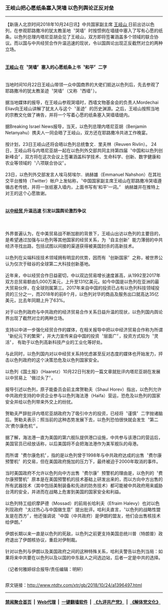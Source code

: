 ### 王岐山把心愿纸条塞入哭墙 以色列舆论正反对垒
------------------------

<div class="wysiwyg">
 【新唐人北京时间2018年10月24日讯】中共国家副主席
 <a href="http://www.ntdtv.com/xtr/gb/articlelistbytag_王岐山.html" target="_blank">
  王岐山
 </a>
 日前出访以色列，在参观耶路撒冷的犹太教圣地〝哭墙〞时按惯例在墙缝中塞入了写有心愿的纸条。以色列总理内塔尼亚胡会见了王岐山，双方即将签署涵盖多个领域的联合协议。而以国与中共经贸合作升温迅速的现状，令以国舆论出现正反截然对立的两种立场。
 <br/>
 <br/>
 <h4>
  <a href="http://www.ntdtv.com/xtr/gb/articlelistbytag_王岐山.html" target="_blank">
   王岐山
  </a>
  在〝哭墙〞塞入的心愿纸条上书〝和平〞二字
 </h4>
 <br/>
 当地时间10月22日王岐山带领一众中国商界的大佬们抵达以色列后，先去参观了耶路撒冷的犹太教圣迹〝哭墙〞（又称〝西墙〞）。
 <br/>
 <br/>
 据当地媒体的报导，在王岐山参观哭墙时，西墙文物基金会的负责人Mordechai Eliav向王岐山讲解了犹太人与这个〝圣迹〞的历史渊源。之后，王岐山按照当地的宗教文化做了祷告，并将一个写着心愿的纸条塞入哭墙墙缝内。
 <br/>
 <br/>
 据Breaking Israel News报导，当天，以色列总理内塔尼亚胡（Benjamin Netanyahu）携夫人一同会晤了王岐山，双方还在耶路撒冷共进工作晚宴。
 <br/>
 <br/>
 按计划，23日王岐山还将会晤以色列总统鲁文．里夫林（Reuven Rivlin）。 24日，王岐山将与内塔尼亚胡一起在以色列外交部共同主持第四届〝中国和以色列创新峰会〞，双方将在这次会议上签署涵盖科学技术、生命科学、创新、数字健康和农业等领域的〝八项联合协议〞。
 <br/>
 <br/>
 23日，以色列外交部发言人埃马努埃尔．纳赫雄（Emmanuel Nahshon）在其社交平台推特（Twitter）帐户上发帖称，〝中国国家副主席王岐山在耶路撒冷哭墙遵循古老传统，并将一张纸塞入墙内，上面书写有‘和平’一词。〞 纳赫雄并在推特上对王的这个心愿致谢。
 <br/>
 <br/>
 <h4>
  <a href="http://www.ntdtv.com/xtr/gb/articlelistbytag_以中经贸.html" target="_blank">
   以中经贸
  </a>
  升温迅速 引发以国舆论激烈争议
 </h4>
 <br/>
 <br/>
 外界普遍认为，在中美贸易战不断加剧的背景下，王岐山出访以色列的主要目的，是希望通过加强与以色列等其他国家的经贸关系，为〝自主创新〞能力薄弱的中共经济寻找出路，包括试图以间接的渠道获得被美国封杀的高新技术。
 <br/>
 <br/>
 以色列在尖端科技技术领域拥有明显的优势，因而有〝创新国家〞之称，被世界公认为仅次于硅谷的全球第二大科技创新基地。
 <br/>
 <br/>
 近年来，中以经贸合作日益密切，中以双边贸易增长速度甚高，从1992至2017年双方总贸易额由5,000万美元，上升至131亿美元。如今中国是以色列在亚洲的最大贸易伙伴，在全球则属第三。2017年来自中国的投资已占有以色列科技领域投资的三分之一，而2018年的前8个月，以色列对华的商品及服务出口就高达35亿美元，比去年同期上升了63%。
 <br/>
 <br/>
 对于以色列政府与中共政府的经济贸易合作关系日益升温的现状，以色列国内舆论界出现了截然对立的两种立场。
 <br/>
 <br/>
 支持以中进一步强化经贸合作的媒体，在相关报导中把以中经济贸易合作称为所谓〝新纪元下的繁荣〞，并大力宣传来自中国的投资〝层面广〞，投资方式较为〝灵活〞， 有助于以色列高新科技产业的工业化等好处。
 <br/>
 <br/>
 与此同时，以色列国内对以中经贸关系持忧虑甚至反对态度的媒体也开始发力，抨击以色列政府的这个决策恐危及以色列国家安全。
 <br/>
 <br/>
 以色列《国土报》（Haaretz）10月22日刊发的一篇文章就批评内塔尼亚胡在发展以中贸易上〝做过头了〞。
 <br/>
 <br/>
 报导引述以色列，原子能委员会前主席贺勒夫（Shaul Horev）指出，以色列允许中共政府支持的中资企业参与以色列海法港（Haifa）营运，恐危及以色列的国家安全并给以色列带来外交上的纷扰。
 <br/>
 <br/>
 贺勒夫严辞批评内塔尼亚胡政府为了吸引中方的投资，已经将〝谨慎〞二字抛诸脑后。贺勒夫表示：照当前的这种态势发展下去，以色列恐怕很快就会发生〝第二次‘费尔康危机’〞。
 <br/>
 <br/>
 据了解，海法港一直为美国的第六舰队提供港口设施，中共参与该港口的营运后，美国官员已经放话称，以后美国将不会把海法港作为美军舰队的母港。
 <br/>
 <br/>
 而所谓〝费尔康危机〞，指的是以色列曾于1998年与中共政府达成的出售〝费尔康预警机〞的交易，但在美国政府施加的压力下，最终被迫于2000年取消的事件。
 <br/>
 <br/>
 当时美国政府不允许以色列向中方出售〝费尔康〞预警机的理由是，以色列的〝费尔康预警机〞原本是在美国预警机的技术基础上研发出来的，而以方向中方出售的所有武器技术（其中包括美制装备和先进的防务技术）都可能被中共政府用来威胁台湾的安全，并进而在战略上危害到美国的国家安全和利益。
 <br/>
 <br/>
 以色列特工组织摩萨德（Mossad）的前局长哈利夫（Efraim Halevy）也对以色列现政府〝太过热心与中国做生意〞提出批评。哈利夫直言，〝以色列的战略性盟友是在西方〞，他还强调说〝中国（中共政府）是伊朗的盟友，他们会出售核技术给伊朗。〞
 <br/>
 <br/>
 伊朗长期以来一直是以色列的死敌，以色列之前更支持美国总统川普（特朗普）政府退出了伊朗核协议，重启对伊制裁。
 <br/>
 <br/>
 针对以色列与伊朗以及美国政府之间的这种特殊关系，哈利夫警告以色列当局：如果将来中共要在以色列以及以国的中东敌人之间选边站，后者一定是中共的选择。
 <br/>
 <br/>
 （记者何雅婷综合报导/责任编辑：明轩）
</div>

<br/>原文链接：http://www.ntdtv.com/xtr/gb/2018/10/24/a1396497.html


------------------------
#### [禁闻聚合首页](https://github.com/gfw-breaker/banned-news/blob/master/README.md) &nbsp;|&nbsp; [Web代理](https://github.com/gfw-breaker/open-proxy/blob/master/README.md) &nbsp;|&nbsp; [一键翻墙软件](https://github.com/gfw-breaker/nogfw/blob/master/README.md) &nbsp;|&nbsp; [《九评共产党》](https://github.com/gfw-breaker/9ping.md/blob/master/README.md#九评之一评共产党是什么) &nbsp;|&nbsp; [《解体党文化》](https://github.com/gfw-breaker/jtdwh.md/blob/master/README.md#绪论)